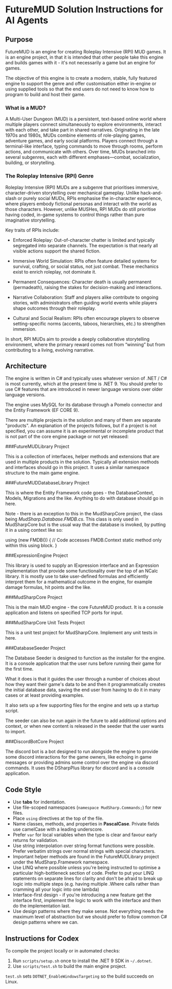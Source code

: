 # FutureMUD Solution Instructions for AI Agents

## Purpose

FutureMUD is an engine for creating Roleplay Intensive (RPI) MUD games. It is an engine project, in that it is intended that other people take this engine and builds games with it - it's not necessarily a game but an engine for games.

The objective of this engine is to create a modern, stable, fully featured engine to support the genre and offer customisation either in-engine or using supplied tools so that the end users do not need to know how to program to build and host their game.

### What is a MUD?

A Multi-User Dungeon (MUD) is a persistent, text-based online world where multiple players connect simultaneously to explore environments, interact with each other, and take part in shared narratives. Originating in the late 1970s and 1980s, MUDs combine elements of role-playing games, adventure games, and early social platforms. Players connect through a terminal-like interface, typing commands to move through rooms, perform actions, and communicate with others. Over time, MUDs branched into several subgenres, each with different emphases—combat, socialization, building, or storytelling.

### The Roleplay Intensive (RPI) Genre

Roleplay Intensive (RPI) MUDs are a subgenre that prioritises immersive, character-driven storytelling over mechanical gameplay. Unlike hack-and-slash or purely social MUDs, RPIs emphasise the in-character experience, where players embody fictional personas and interact with the world as those characters. However, unlike MUSHes, RPI MUDs do still prioritise having coded, in-game systems to control things rather than pure imaginative storytelling.

Key traits of RPIs include:

- Enforced Roleplay: Out-of-character chatter is limited and typically segregated into separate channels. The expectation is that nearly all visible actions support the shared fiction.

- Immersive World Simulation: RPIs often feature detailed systems for survival, crafting, or social status, not just combat. These mechanics exist to enrich roleplay, not dominate it.

- Permanent Consequences: Character death is usually permanent (permadeath), raising the stakes for decision-making and interactions.

- Narrative Collaboration: Staff and players alike contribute to ongoing stories, with administrators often guiding world events while players shape outcomes through their roleplay.

- Cultural and Social Realism: RPIs often encourage players to observe setting-specific norms (accents, taboos, hierarchies, etc.) to strengthen immersion.

In short, RPI MUDs aim to provide a deeply collaborative storytelling environment, where the primary reward comes not from “winning” but from contributing to a living, evolving narrative.

## Architecture

The engine is written in C# and typically uses whatever version of .NET / C# is most currently, which at the present time is .NET 9. You should prefer to use C# features that are introduced in newer language versions over older language versions.

The engine uses MySQL for its database through a Pomelo connector and the Entity Framework (EF CORE 9).

There are multiple projects in the solution and many of them are separate "products". An explanation of the projects follows, but if a project is not specified, you can assume it is an experimental or incomplete product that is not part of the core engine package or not yet released:

###FutureMUDLibrary Project

This is a collection of interfaces, helper methods and extensions that are used in multiple products in the solution. Typically all extension methods and interfaces should go in this project. It uses a similar namespace structure to the main game engine.

###FutureMUDDatabaseLibrary Project

This is where the Entity Framework code goes - the DatabaseContext, Models, Migrations and the like. Anything to do with database should go in here. 

Note - there is an exception to this in the MudSharpCore project, the class being *MudSharp.Database.FMDB.cs*. This class is only used in MudSharpCore but is the usual way that the database is invoked, by putting it in a using context like so:

using (new FMDB())
{
   // Code accesses FMDB.Context static method only within this using block. 
}

###ExpressionEngine Project

This library is used to supply an IExpression interface and an Expression implementation that provide some functionality over the top of an NCalc library. It is mostly use to take user-defined formulas and efficiently interpret them for a mathematical outcome in the engine, for example damage formulas, hit points and the like.

###MudSharpCore Project

This is the main MUD engine - the core FutureMUD product. It is a console application and listens on specified TCP ports for input.

###MudSharpCore Unit Tests Project

This is a unit test project for MudSharpCore. Implement any unit tests in here.

###DatabaseSeeder Project

The Database Seeder is designed to function as the installer for the engine. It is a console application that the user runs before running their game for the first time.

What it does is that it guides the user through a number of choices about how they want their game's data to be and then it programmatically creates the initial database data, saving the end user from having to do it in many cases or at least providing examples. 

It also sets up a few supporting files for the engine and sets up a startup script.

The seeder can also be run again in the future to add additional options and context, or when new content is released in the seeder that the user wants to import.

###DiscordBotCore Project

The discord bot is a bot designed to run alongside the engine to provide some discord interactions for the game owners, like echoing in game messages or providing admins some control over the engine via discord commands. It uses the DSharpPlus library for discord and is a console application.

## Code Style
- Use **tabs** for indentation.
- Use file-scoped namespaces (`namespace MudSharp.Commands;`) for new files.
- Place `using` directives at the top of the file.
- Name classes, methods, and properties in **PascalCase**. Private fields use camelCase with a leading underscore.
- Prefer `var` for local variables when the type is clear and favour early returns for validation.
- Use string interpolation over string format functions were possible. Prefer verbatim strings over normal strings with special characters.
- Important helper methods are found in the FutureMUDLibrary project under the MudSharp.Framework namespace.
- Use LINQ where possible unless you're being instructed to optimise a particular high-bottleneck section of code. Prefer to put your LINQ statements on separate lines for clarity and don't be afraid to break up logic into multiple steps (e.g. having multiple .Where calls rather than cramming all your logic into one lambda)
- Interface-first design - if you're introducing a new feature get the interface first, implement the logic to work with the interface and then do the implementation last.
- Use design patterns where they make sense. Not everything needs the maximum level of abstraction but we should prefer to follow common C# design patterns where we can.

## Instructions for Codex

To compile the project locally or in automated checks:

1. Run `scripts/setup.sh` once to install the .NET 9 SDK in `~/.dotnet`.
2. Use `scripts/test.sh` to build the main engine project.

`test.sh` sets `DOTNET_EnableWindowsTargeting` so the build succeeds on Linux.
